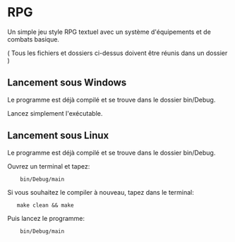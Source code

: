 # RPG

 Un simple jeu style RPG textuel avec un système d'équipements et de combats basique.
  
 ( Tous les fichiers et dossiers ci-dessus doivent être réunis dans un dossier )

## Lancement sous Windows
  
  Le programme est déjà compilé et se trouve dans le dossier bin/Debug.
  
  Lancez simplement l'exécutable.
  
## Lancement sous Linux
  
  Le programme est déjà compilé et se trouve dans le dossier bin/Debug.
  
  Ouvrez un terminal et tapez:
        
        bin/Debug/main 
  Si vous souhaitez le compiler à nouveau, tapez dans le terminal:
       
       make clean && make

  Puis lancez le programme:      
        
        bin/Debug/main
